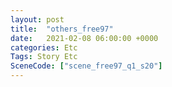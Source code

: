 ```yaml
---
layout: post
title:  "others_free97"
date:   2021-02-08 06:00:00 +0000
categories: Etc
Tags: Story Etc
SceneCode: ["scene_free97_q1_s20"]
---
```

